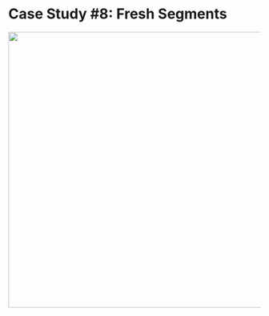 # Case Study #8: Fresh Segments
<img src = "https://github.com/joycemok/8-Week-SQL-Challenge/assets/107952129/76e8dfa6-0cae-410e-a142-07a73a53473b" width = 550, height = 550>
